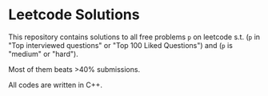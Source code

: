 # Leetcode Solutions

This repository contains solutions to all free problems `p` on leetcode s.t. (`p` in "Top interviewed questions" or "Top 100 Liked Questions") and (`p` is "medium" or "hard").

Most of them beats >40% submissions.

All codes are written in C++.